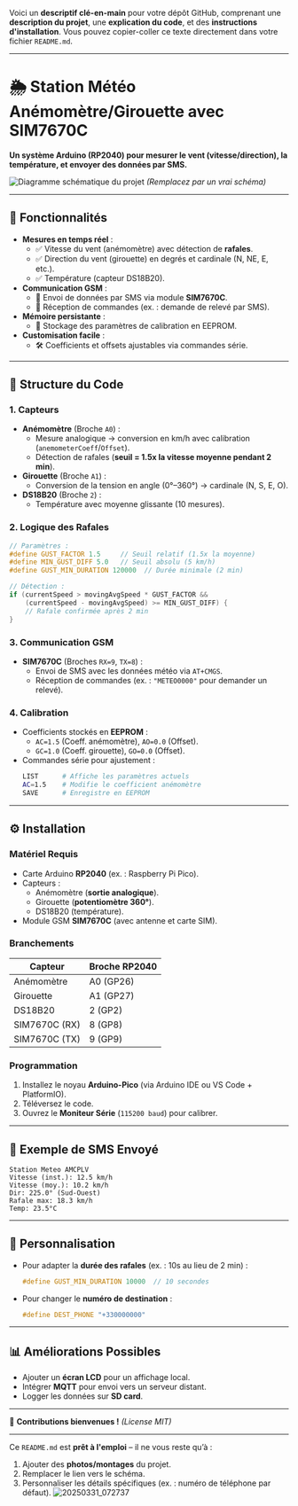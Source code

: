 Voici un **descriptif clé-en-main** pour votre dépôt GitHub, comprenant une **description du projet**, une **explication du code**, et des **instructions d'installation**. Vous pouvez copier-coller ce texte directement dans votre fichier `README.md`.

---

# 🌦 **Station Météo Anémomètre/Girouette avec SIM7670C**  
**Un système Arduino (RP2040) pour mesurer le vent (vitesse/direction), la température, et envoyer des données par SMS.**  

![Diagramme schématique du projet](https://via.placeholder.com/800x400.png?text=Station+Meteo+Diagram) *(Remplacez par un vrai schéma)*  

---

## 📌 **Fonctionnalités**  
- **Mesures en temps réel** :  
  - ✅ Vitesse du vent (anémomètre) avec détection de **rafales**.  
  - ✅ Direction du vent (girouette) en degrés et cardinale (N, NE, E, etc.).  
  - ✅ Température (capteur DS18B20).  
- **Communication GSM** :  
  - 📨 Envoi de données par SMS via module **SIM7670C**.  
  - 🔄 Réception de commandes (ex. : demande de relevé par SMS).  
- **Mémoire persistante** :  
  - 💾 Stockage des paramètres de calibration en EEPROM.  
- **Customisation facile** :  
  - 🛠 Coefficients et offsets ajustables via commandes série.  

---

## 📝 **Structure du Code**  
### **1. Capteurs**  
- **Anémomètre** (Broche `A0`) :  
  - Mesure analogique → conversion en km/h avec calibration (`anemometerCoeff`/`Offset`).  
  - Détection de rafales (**seuil = 1.5x la vitesse moyenne pendant 2 min**).  
- **Girouette** (Broche `A1`) :  
  - Conversion de la tension en angle (0°–360°) → cardinale (N, S, E, O).  
- **DS18B20** (Broche `2`) :  
  - Température avec moyenne glissante (10 mesures).  

### **2. Logique des Rafales**  
```cpp
// Paramètres :
#define GUST_FACTOR 1.5     // Seuil relatif (1.5x la moyenne)
#define MIN_GUST_DIFF 5.0   // Seuil absolu (5 km/h)
#define GUST_MIN_DURATION 120000  // Durée minimale (2 min)

// Détection :
if (currentSpeed > movingAvgSpeed * GUST_FACTOR && 
    (currentSpeed - movingAvgSpeed) >= MIN_GUST_DIFF) {
    // Rafale confirmée après 2 min
}
```

### **3. Communication GSM**  
- **SIM7670C** (Broches `RX=9`, `TX=8`) :  
  - Envoi de SMS avec les données météo via `AT+CMGS`.  
  - Réception de commandes (ex. : `"METEO0000"` pour demander un relevé).  

### **4. Calibration**  
- Coefficients stockés en **EEPROM** :  
  - `AC=1.5` (Coeff. anémomètre), `AO=0.0` (Offset).  
  - `GC=1.0` (Coeff. girouette), `GO=0.0` (Offset).  
- Commandes série pour ajustement :  
  ```bash
  LIST      # Affiche les paramètres actuels
  AC=1.5    # Modifie le coefficient anémomètre
  SAVE      # Enregistre en EEPROM
  ```

---

## ⚙️ **Installation**  
### **Matériel Requis**  
- Carte Arduino **RP2040** (ex. : Raspberry Pi Pico).  
- Capteurs :  
  - Anémomètre (**sortie analogique**).  
  - Girouette (**potentiomètre 360°**).  
  - DS18B20 (température).  
- Module GSM **SIM7670C** (avec antenne et carte SIM).  

### **Branchements**  
| Capteur       | Broche RP2040 |  
|---------------|---------------|  
| Anémomètre    | A0 (GP26)     |  
| Girouette     | A1 (GP27)     |  
| DS18B20       | 2 (GP2)       |  
| SIM7670C (RX) | 8 (GP8)       |  
| SIM7670C (TX) | 9 (GP9)       |  

### **Programmation**  
1. Installez le noyau **Arduino-Pico** (via Arduino IDE ou VS Code + PlatformIO).  
2. Téléversez le code.  
3. Ouvrez le **Moniteur Série** (`115200 baud`) pour calibrer.  

---

## 📲 **Exemple de SMS Envoyé**  
```plaintext
Station Meteo AMCPLV  
Vitesse (inst.): 12.5 km/h  
Vitesse (moy.): 10.2 km/h  
Dir: 225.0° (Sud-Ouest)  
Rafale max: 18.3 km/h  
Temp: 23.5°C  
```

---

## 🔧 **Personnalisation**  
- Pour adapter la **durée des rafales** (ex. : 10s au lieu de 2 min) :  
  ```cpp
  #define GUST_MIN_DURATION 10000  // 10 secondes
  ```
- Pour changer le **numéro de destination** :  
  ```cpp
  #define DEST_PHONE "+330000000"
  ```

---

## 📊 **Améliorations Possibles**  
- Ajouter un **écran LCD** pour un affichage local.  
- Intégrer **MQTT** pour envoi vers un serveur distant.  
- Logger les données sur **SD card**.  

---

🚀 **Contributions bienvenues !** *(License MIT)*  

--- 

Ce `README.md` est **prêt à l'emploi** – il ne vous reste qu’à :  
1. Ajouter des **photos/montages** du projet.  
2. Remplacer le lien vers le schéma.  
3. Personnaliser les détails spécifiques (ex. : numéro de téléphone par défaut).
![20250331_072737](https://github.com/user-attachments/assets/b5372ae1-a045-4c39-9f45-f9389016bd85)

